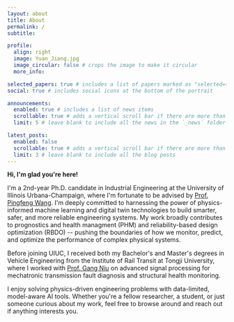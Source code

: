 ```yaml
---
layout: about
title: About
permalink: /
subtitle: 

profile:
  align: right
  image: Yuan_Jiang.jpg
  image_circular: false # crops the image to make it circular
  more_info: 

selected_papers: true # includes a list of papers marked as "selected={true}"
social: true # includes social icons at the bottom of the portrait

announcements:
  enabled: true # includes a list of news items
  scrollable: true # adds a vertical scroll bar if there are more than 3 news items
  limit: 5 # leave blank to include all the news in the `_news` folder

latest_posts:
  enabled: false
  scrollable: true # adds a vertical scroll bar if there are more than 3 new posts items
  limit: 3 # leave blank to include all the blog posts
---
```


**Hi, I'm glad you're here!** 

I'm a 2nd-year Ph.D. candidate in Industrial Engineering at the University of Illinois Urbana-Champaign, where I'm fortunate to be advised by [Prof. Pingfeng Wang](https://ise.illinois.edu/directory/profile/pingfeng). I'm deeply committed to harnessing the power of <span style="color: var(--global-theme-color);">physics-informed machine learning</span> and <span style="color: var(--global-theme-color);">digital twin</span> technologies to build smarter, safer, and more reliable engineering systems. My work broadly contributes to <span style="color: var(--global-theme-color);">prognostics and health managment (PHM)</span> and <span style="color: var(--global-theme-color);">reliability-based design optimization (RBDO)</span> -- pushing the boundaries of how we monitor, predict, and optimize the performance of complex physical systems.

Before joining UIUC, I received both my Bachelor's and Master's degrees in Vehicle Engineering from the Institute of Rail Transit at Tongji University, where I worked with [Prof. Gang Niu](https://tjjt.tongji.edu.cn/info/2943/10978.htm) on <span style="color: var(--global-theme-color);">advanced signal processing</span> for mechatronic transmission <span style="color: var(--global-theme-color);">fault diagnosis</span> and <span style="color: var(--global-theme-color);">structural health monitoring</span>. 

I enjoy solving physics-driven engineering problems with data-limited, model-aware AI tools. Whether you're a fellow researcher, a student, or just someone curious about my work, feel free to browse around and reach out if anything interests you.

<!-- Write your biography here. Tell the world about yourself. Link to your favorite [subreddit](http://reddit.com). You can put a picture in, too. The code is already in, just name your picture `prof_pic.jpg` and put it in the `img/` folder.

Put your address / P.O. box / other info right below your picture. You can also disable any of these elements by editing `profile` property of the YAML header of your `_pages/about.md`. Edit `_bibliography/papers.bib` and Jekyll will render your [publications page](/al-folio/publications/) automatically.

Link to your social media connections, too. This theme is set up to use [Font Awesome icons](https://fontawesome.com/) and [Academicons](https://jpswalsh.github.io/academicons/), like the ones below. Add your Facebook, Twitter, LinkedIn, Google Scholar, or just disable all of them. -->
